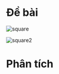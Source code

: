 # Đề bài
![square](https://github.com/VanHoang110802/Competitive_Programming/assets/108053955/0b48bc52-6ba8-40cb-accd-c765c85757a7)

![square2](https://github.com/VanHoang110802/Competitive_Programming/assets/108053955/3669a719-31ee-4975-8199-f8bf75d1089f)

# Phân tích
